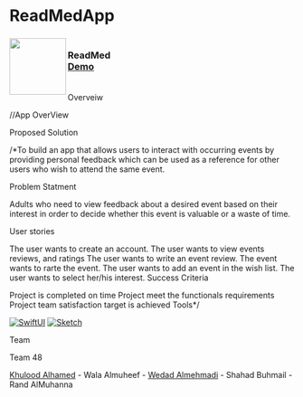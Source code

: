 # ReadMedApp
<!-- PROJECT LOGO -->
<div>
<h3><img align="left" width="100" height="100" src="ReadMed.png"> <br/> ReadMed <br/>
<a href="https://drive.google.com/file/d/1voRDPYBD59nTCgkxK2VCdDymXtrjr1hE/view?usp=share_link">Demo</a> <br/> <br/> </h3>
</div>

Overveiw

//App OverView

Proposed Solution

/*To build an app that allows users to interact with occurring events by providing personal
feedback which can be used as a reference for other users who wish to attend the same
event.

Problem Statment

Adults who need to view feedback about a desired event based on their interest in
order to decide whether this event is valuable or a waste of time.

User stories

The user wants to create an account.
The user wants to view events reviews, and ratings
The user wants to write an event review.
The event wants to rarte the event.
The user wants to add an event in the wish list.
The user wants to select her/his interest.
Success Criteria

Project is completed on time
Project meet the functionals requirements
Project team satisfaction target is achieved
Tools*/

[![SwiftUI][SwiftUI-img]][SwiftUI-url] [![Sketch][Sketch-img]][Sketch-url]

Team

Team 48

<a href="https://www.linkedin.com/in/khulood-alhamed-73a837209/">Khulood Alhamed</a> - Wala Almuheef - <a href="https://www.linkedin.com/in/wedad-almehmadi-701476200/">Wedad Almehmadi</a> - Shahad Buhmail - Rand AlMuhanna

<!-- MARKDOWN LINKS & IMAGES -->
<!-- https://www.markdownguide.org/basic-syntax/#reference-style-links -->
[SwiftUI-img]: https://img.shields.io/badge/-SwiftUI-blue
[SwiftUI-url]: https://developer.apple.com/xcode/swiftui/
[Sketch-img]: https://img.shields.io/badge/-Sketch-yellow
[Sketch-url]: https://www.sketch.com

